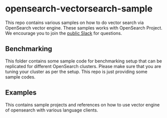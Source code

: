 # opensearch-vectorsearch-sample
This repo contains various samples on how to do vector search via OpenSearch vector engine. These samples works with OpenSearch Project. 
We encourage you to join the [public Slack](https://opensearch.org/slack.html) for questions.

## Benchmarking
This folder contains some sample code for benchmarking setup that can be replicated for different OpenSearch clusters. Please make sure that you are tuning your cluster as per the setup. This repo is just providing some sample codes.

## Examples
This contains sample projects and references on how to use vector engine of opensearch with various language clients.

